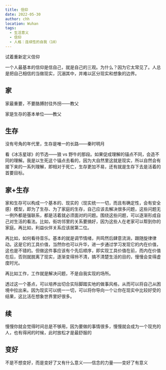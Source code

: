 ```yaml
---
title: 信仰
date: 2022-05-30
author: chh
location: Wuhan
tags:
  - 生活意义
  - 信仰
  - 人格：连续性的自我（10）
---
```


试着重新定义信仰

一个人最基本的信仰是信自己，就是自己的三观。为什么？因为它太常见了。人总是把自己相信的当做现实，沉溺其中，并难以区分现实和想象的边界。

## 家

家最重要，不要胳膊肘往外拐——教父

家是生存的基本单位——教父

## 生存

没有号角的年代里，生存是唯一的长路——秦时明月

看《冰冻星球》的节选——狼 vs 野牛的那段。如果促成理解的锚点不同，会造不同的理解。我是以生死这个锚点去看的，因为大自然里这就是现实，所以自然会有接下来的一系列理解，即相对于死亡，生存更加不易，还有就是生存下去是活着的首要目标。

## 家+生存

家和生存可以构成一个基本的、现实的（现实统一一切，而且有确定性，会有安全感）模型，即为了生存、为了家庭的生存，自己应该去解决很多问题，这些问题无一例外都是强联系，都是活着就必须面对的问题。围绕这些问题，可以逐渐形成自己对生活的看法。比如，街坊邻里的关系要搞好，因为这些人在老家可以帮到你的家庭。再比如，利益伙伴关系应该居第二位。

再比如，如何看待音乐。基本的就是调节情绪，共鸣然后肆意流淌，跟随旋律律动。这是它的工具价值，当然你也可以升华，进一步通过学习发现它的内在价值，这也是不错的。但做这件事应该有个先后顺序，即实现工具价值在前，而内在价值在后，否则就脱离了现实，逐渐变得拎不清，搞不清楚生活的目的，慢慢会变得虚度时光。

再比如工作，工作就是解决问题，不是自我实现的场所。

透过这一个基点，可以培养出切合实际脚踏实地的做事风格，从而可以将自己从困境中拉出来。因为现实可以统一一切，可以将你导向一个让你在现实中比较好受的结果，这比活在想象世界里好很多。

## 续

慢慢你就会觉得时间总是不够用，因为要做的事情很多，慢慢就会成为一个现充的人，也有得闲的时候，此时放松才是最舒服的

## 变好

不是不想变好，而是变好了又有什么意义——信念的力量——变好了有意义
